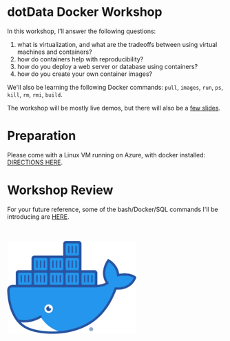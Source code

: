 # dotData Docker Workshop

In this workshop, I'll answer the following questions:

1. what is virtualization, and what are the tradeoffs between using virtual machines and containers?
2. how do containers help with reproducibility?
3. how do you deploy a web server or database using containers?
4. how do you create your own container images?

We'll also be learning the following Docker commands: `pull`,
`images`, `run`, `ps`, `kill`, `rm`, `rmi`, `build`.

The workshop will be mostly live demos, but there will also be a [few slides](workshop.pdf).

# Preparation

Please come with a Linux VM running on Azure, with docker installed: [DIRECTIONS HERE](prep.html).

# Workshop Review

For your future reference, some of the bash/Docker/SQL commands I'll
be introducing are [HERE](commands.html).

<br><br>
<img src="Moby-logo.png" width=300>

